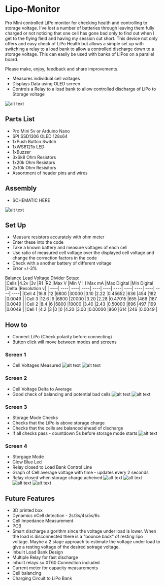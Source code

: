 # Lipo-Monitor

Pro Mini controlled LiPo monitor for checking health and controlling to storage voltage. 
I've lost a number of batteries through leaving them fully charged or not noticing that one cell has gone bad only to find out when I get to the flying field and having my session cut short. This device not only offers and easy check of LiPo Health but allows a simple set up with switching a relay to a load bank to allow a controlled discharge down to a storage voltage. This can easily be used with banks of LiPos on a parallel board. 

Please make, enjoy, feedback and share improvements.

+ Measures individual cell voltages
+ Displays Data using OLED screen
+ Controls a Relay to a load bank to allow controlled discharge of LiPo to Storage voltage

![alt text](https://github.com/jrwrodgers/Lipo-Monitor/blob/master/images/Lipo1.jpg "Prototype1")

## Parts List
+ Pro Mini 5v or Arduino Nano
+ SPI SSD1306 OLED 128x64
+ 1xPush Button Switch
+ 1xWS8121b LED
+ 1xBuzzer
+ 3x6k8 Ohm Resistors
+ 1x20k Ohm Resistors
+ 2x10k Ohm Resisitors
+ Assortment of header pins and wires

## Assembly

+ SCHEMATIC HERE
  
![alt text](https://github.com/jrwrodgers/Lipo-Monitor/blob/master/lipo.png "Logo Title Text 1")


## Set Up
+ Measure resistors accurately with ohm meter
+ Enter these into the code
+ Take a known battery and measure voltages of each cell
+ Use ratio of measured cell voltage over the displayed cell voltage and change the correction factors in the code
+ Check with a another battery of different voltage
+ Error +/-3%
	
Balance Lead Voltage Divider Setup:  
|Cells  |4.2v	|3v	   |R1	  |R2	    |Max V	|Min V  |	I Max mA	|Max Digital	|Min Digital	|Delta	|Resolution v|
| ----| ----| ----| ----| ----| ----| ----| ----| ----| ----| ----| ----|
|Cell 4	|16.8	|12	   |6800	|30000	|3.10	  |2.22	  |0.45652	  |636	        |454	        |182	  |0.0049      |
|Cell 3	|12.6	|9	   |6800	|20000	|3.20	  |2.28	  |0.47015	  |655	        |468	        |187	  |0.0049      |
|Cell 2	|8.4	|6	   |6800	|10000	|3.40	  |2.43	  |0.50000	  |696	        |497	        |199	  |0.0049      |
|Cell 1	|4.2	|3	   |0	    |0	    |4.20	  |3.00	  |0.00000	  |860	        |614	        |246	  |0.0049      |


## How to
+ Connect LiPo (Check polarity before connecting)
+ Button click will move between modes and screens

### Screen 1
+ Cell Voltages Measured
![alt text](https://github.com/jrwrodgers/Lipo-Monitor/blob/master/images/Screen1.jpg "Screen1")
![alt text](https://github.com/jrwrodgers/Lipo-Monitor/blob/master/images/Screen1_2.jpg "Screen1")


### Screen 2
+ Cell Voltage Delta to Average
+ Good check of balancing and potential bad cells
![alt text](https://github.com/jrwrodgers/Lipo-Monitor/blob/master/images/Screen2.jpg "Screen2")
![alt text](https://github.com/jrwrodgers/Lipo-Monitor/blob/master/images/Screen2_2.jpg "Screen2")

### Screen 3
+ Storage Mode Checks
+ Checks that the LiPo is above storage charge
+ Checks that the cells are balanced ahead of discharge
+ If all checks pass - countdown 5s before storage mode starts
![alt text](https://github.com/jrwrodgers/Lipo-Monitor/blob/master/images/Screen3_1.jpg "Screen3_checks")

### Screen 4
+ Storgage Mode
+ Glow Blue Led
+ Relay closed to Load Bank Control Line
+ Graph of Cell average voltage with time - updates every 2 seconds
+ Relay closed when storage charge acheived
![alt text](https://github.com/jrwrodgers/Lipo-Monitor/blob/master/images/Screen3_2.jpg "Screen3")
![alt text](https://github.com/jrwrodgers/Lipo-Monitor/blob/master/images/Screen3_3.jpg "Screen3")
![alt text](https://github.com/jrwrodgers/Lipo-Monitor/blob/master/images/Screen3_4.jpg "Screen3")
![alt text](https://github.com/jrwrodgers/Lipo-Monitor/blob/master/images/Screen3_5.jpg "Screen3")

## Future Features
+ 3D printed box
+ Dynamics nCell detection - 2s/3s/4s/5s/6s
+ Cell Impedance Measurement
+ PCB
+ Smart discharge algorithm since the voltage under load is lower. When the load is disconnected there is a "bounce back" of resting lipo voltage. Maybe a 2 stage approach to estimate the voltage under load to give a resting voltage of the desired sotrage voltage.
+ Inbuilt Load Bank Design
+ Multiple Relay for fast discharge
+ Inbuilt relays so XT60 Connection included
+ Current meter for capacity measurements
+ Cell balancing
+ Charging Circuit to LiPo Bank

